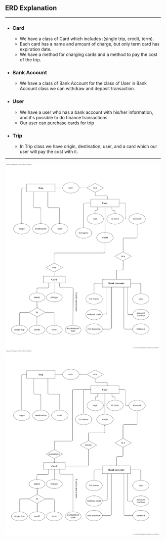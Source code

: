 ## ERD Explanation

___

+ ### Card
    + We have a class of Card which includes :(single trip, credit, term).
    + Each card has a name and amount of charge, but only term card has expiration date.
    + We have a method for charging cards and a method to pay the cost of the trip.
+ ### Bank Account
    + We have a class of Bank Account for the class of User in Bank Account class we can withdraw and deposit
      transaction.

+ ### User
    + We have a user who has a bank account with his/her information, and it's possible to do finance transactions.
    + Our user can purchase cards for trip

+ ### Trip
    + In Trip class we have origin, destination, user, and a card which our user will pay the cost with it.

---

<!--![Picture1](https://github.com/mehdi-mirzaie78/Maktab78-Homeworks/blob/main/HW/HW9/HW9-1.png) -->
<img src="https://github.com/mehdi-mirzaie78/Maktab78-Homeworks/blob/main/HW/HW9/HW9-1.png" width="500" height="600"> <img src="https://github.com/mehdi-mirzaie78/Maktab78-Homeworks/blob/main/HW/HW9/HW9-1.v2.jpg" width="500" height="600">
